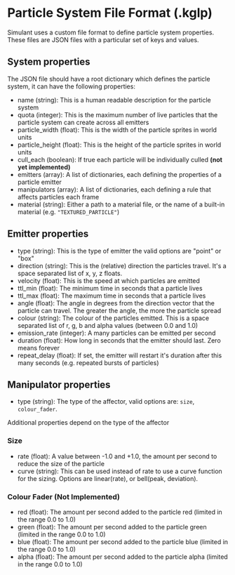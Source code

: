 # Particle System File Format (.kglp)

Simulant uses a custom file format to define particle system properties. These files are JSON files with a particular set of keys and values.

## System properties

The JSON file should have a root dictionary which defines the particle system, it can have the following properties:

 - name (string): This is a human readable description for the particle system
 - quota (integer): This is the maximum number of live particles that the particle system can create across all emitters
 - particle_width (float): This is the width of the particle sprites in world units
 - particle_height (float): This is the height of the particle sprites in world units
 - cull_each (boolean): If true each particle will be individually culled **(not yet implemented)**
 - emitters (array): A list of dictionaries, each defining the properties of a particle emitter 
 - manipulators (array): A list of dictionaries, each defining a rule that affects particles each frame
 - material (string): Either a path to a material file, or the name of a built-in material (e.g. `"TEXTURED_PARTICLE"`)

## Emitter properties

 - type (string): This is the type of emitter the valid options are "point" or "box"
 - direction (string): This is the (relative) direction the particles travel. It's a space separated list of x, y, z floats.
 - velocity (float): This is the speed at which particles are emitted
 - ttl_min (float): The minimum time in seconds that a particle lives
 - ttl_max (float): The maximum time in seconds that a particle lives
 - angle (float): The angle in degrees from the direction vector that the particle can travel. The greater the angle, the more the particle spread
 - colour (string): The colour of the particles emitted. This is a space separated list of r, g, b and alpha values (between 0.0 and 1.0)
 - emission_rate (integer): A many particles can be emitted per second
 - duration (float): How long in seconds that the emitter should last. Zero means forever
 - repeat_delay (float): If set, the emitter will restart it's duration after this many seconds (e.g. repeated bursts of particles)

## Manipulator properties 

 - type (string): The type of the affector, valid options are: `size`, `colour_fader`.
 
Additional properties depend on the type of the affector

### Size

 - rate (float): A value between -1.0 and +1.0, the amount per second to reduce the size of the particle
 - curve (string): This can be used instead of rate to use a curve function for the sizing. Options are linear(rate), or bell(peak, deviation).

### Colour Fader **(Not Implemented)**

 - red (float): The amount per second added to the particle red (limited in the range 0.0 to 1.0)
 - green (float): The amount per second added to the particle green (limited in the range 0.0 to 1.0)
 - blue (float): The amount per second added to the particle blue (limited in the range 0.0 to 1.0)
 - alpha (float): The amount per second added to the particle alpha (limited in the range 0.0 to 1.0)
